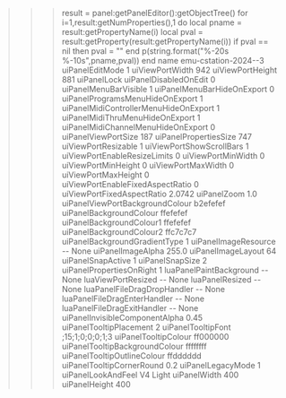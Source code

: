 >>> result = panel:getPanelEditor():getObjectTree() for i=1,result:getNumProperties(),1 do local pname = result:getPropertyName(i) local pval = result:getProperty(result:getPropertyName(i)) if pval == nil then pval = "" end p(string.format("%-20s %-10s",pname,pval)) end
name                 emu-cstation-2024--3
uiPanelEditMode      1
uiViewPortWidth      942
uiViewPortHeight     881
uiPanelLock
uiPanelDisabledOnEdit 0
uiPanelMenuBarVisible 1
uiPanelMenuBarHideOnExport 0
uiPanelProgramsMenuHideOnExport 1
uiPanelMidiControllerMenuHideOnExport 1
uiPanelMidiThruMenuHideOnExport 1
uiPanelMidiChannelMenuHideOnExport 0
uiPanelViewPortSize  187
uiPanelPropertiesSize 747
uiViewPortResizable  1
uiViewPortShowScrollBars 1
uiViewPortEnableResizeLimits 0
uiViewPortMinWidth   0
uiViewPortMinHeight  0
uiViewPortMaxWidth   0
uiViewPortMaxHeight  0
uiViewPortEnableFixedAspectRatio 0
uiViewPortFixedAspectRatio 2.0742
uiPanelZoom          1.0
uiPanelViewPortBackgroundColour b2efefef
uiPanelBackgroundColour ffefefef
uiPanelBackgroundColour1 ffefefef
uiPanelBackgroundColour2 ffc7c7c7
uiPanelBackgroundGradientType 1
uiPanelImageResource -- None
uiPanelImageAlpha    255.0
uiPanelImageLayout   64
uiPanelSnapActive    1
uiPanelSnapSize      2
uiPanelPropertiesOnRight 1
luaPanelPaintBackground -- None
luaViewPortResized   -- None
luaPanelResized      -- None
luaPanelFileDragDropHandler -- None
luaPanelFileDragEnterHandler -- None
luaPanelFileDragExitHandler -- None
uiPanelInvisibleComponentAlpha 0.45
uiPanelTooltipPlacement 2
uiPanelTooltipFont   <Sans-Serif>;15;1;0;0;0;1;3
uiPanelTooltipColour ff000000
uiPanelTooltipBackgroundColour ffffffff
uiPanelTooltipOutlineColour ffdddddd
uiPanelTooltipCornerRound 0.2
uiPanelLegacyMode    1
uiPanelLookAndFeel   V4 Light
uiPanelWidth         400
uiPanelHeight        400
